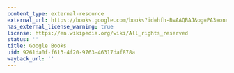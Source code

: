 ```yaml
---
content_type: external-resource
external_url: https://books.google.com/books?id=hfh-BwAAQBAJ&pg=PA3=onepage#v=onepage&q&f=false
has_external_license_warning: true
license: https://en.wikipedia.org/wiki/All_rights_reserved
status: ''
title: Google Books
uid: 9261da0f-f613-4f20-9763-46317daf878a
wayback_url: ''
---
```


